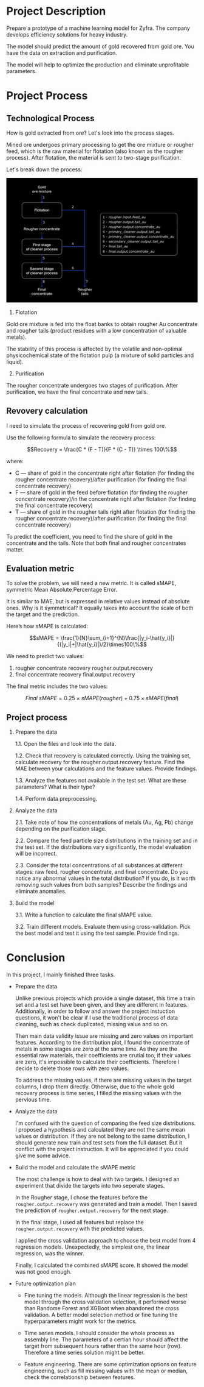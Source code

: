 # Project Description

Prepare a prototype of a machine learning model for Zyfra. The company develops efficiency solutions for heavy industry.

The model should predict the amount of gold recovered from gold ore. You have the data on extraction and purification.

The model will help to optimize the production and eliminate unprofitable parameters.

# Project Process

## Technological Process

How is gold extracted from ore? Let's look into the process stages.

Mined ore undergoes primary processing to get the ore mixture or rougher feed, which is the raw material for flotation (also known as the rougher process). After flotation, the material is sent to two-stage purification.

Let's break down the process:

![img](https://github.com/stemgene/TripleTen_projects/blob/main/datasets/project10_god_mix_process.jpg)

1. Flotation

Gold ore mixture is fed into the float banks to obtain rougher Au concentrate and rougher tails (product residues with a low concentration of valuable metals).

The stability of this process is affected by the volatile and non-optimal physicochemical state of the flotation pulp (a mixture of solid particles and liquid).

2. Purification

The rougher concentrate undergoes two stages of purification. After purification, we have the final concentrate and new tails.

## Revovery calculation

I need to simulate the process of recovering gold from gold ore.

Use the following formula to simulate the recovery process:

$$Recovery = \frac{C * (F - T)}{F * (C - T)} \times 100\%$$

where:
* C — share of gold in the concentrate right after flotation (for finding the rougher concentrate recovery)/after purification (for finding the final concentrate recovery)
* F — share of gold in the feed before flotation (for finding the rougher concentrate recovery)/in the concentrate right after flotation (for finding the final concentrate recovery)
* T — share of gold in the rougher tails right after flotation (for finding the rougher concentrate recovery)/after purification (for finding the final concentrate recovery)

To predict the coefficient, you need to find the share of gold in the concentrate and the tails. Note that both final and rougher concentrates matter.

## Evaluation metric

To solve the problem, we will need a new metric. It is called sMAPE, symmetric Mean Absolute Percentage Error.

It is similar to MAE, but is expressed in relative values instead of absolute ones. Why is it symmetrical? It equally takes into account the scale of both the target and the prediction.

Here’s how sMAPE is calculated:

$$sMAPE = \frac{1}{N}\sum_{i=1}^{N}\frac{|y_i-\hat{y_i}|}{(|y_i|+|\hat{y_i}|)/2}\times100\%$$


We need to predict two values:
1. rougher concentrate recovery rougher.output.recovery
2. final concentrate recovery final.output.recovery

The final metric includes the two values:

$$Final\ sMAPE=0.25 \times sMAPE(rougher) + 0.75 \times sMAPE(final)$$

## Project process

1. Prepare the data


    1.1. Open the files and look into the data.

    1.2. Check that recovery is calculated correctly. Using the training set, calculate recovery for the rougher.output.recovery feature. Find the MAE between your calculations and the feature values. Provide findings.

    1.3. Analyze the features not available in the test set. What are these parameters? What is their type?

    1.4. Perform data preprocessing.

2. Analyze the data

    2.1. Take note of how the concentrations of metals (Au, Ag, Pb) change depending on the purification stage.

    2.2. Compare the feed particle size distributions in the training set and in the test set. If the distributions vary significantly, the model evaluation will be incorrect.

    2.3. Consider the total concentrations of all substances at different stages: raw feed, rougher concentrate, and final concentrate. Do you notice any abnormal values in the total distribution? If you do, is it worth removing such values from both samples? Describe the findings and eliminate anomalies.

3. Build the model

    3.1. Write a function to calculate the final sMAPE value.

    3.2. Train different models. Evaluate them using cross-validation. Pick the best model and test it using the test sample. Provide findings.


# Conclusion
In this project, I mainly finished three tasks.

* Prepare the data

    Unlike previous projects which provide a single dataset, this time a train set and a test set have been given, and they are different in features. Additionally, in order to follow and answer the project instuction questions, it won't be clear if I use the traditional process of data cleaning, such as check duplicated, missing value and so on.
    
    Then main data validity issue are missing and zero values on important features. According to the distribution plot, I found the concentrate of metals in some stages are zero at the same time. As they are the essential raw materials, their coefficients are crutial too, if their values are zero, it's impossible to calculate their coefficients. Therefore I decide to delete those rows with zero values.
    
    To address the missing values, if there are missing values in the target columns, I drop them directly. Otherwise, due to the whole gold recovery process is time series, I filled the missing values with the pervious time.
    

* Analyze the data

    I'm confused with the question of comparing the feed size distributions. I proposed a hypothesis and calculated they are not the same mean values or distribution. If they are not belong to the same distribution, I should generate new train and test sets from the full dataset. But it conflict with the project instruction. It will be appreciated if you could give me some advice.
    

* Build the model and calculate the sMAPE metric

    The most challenge is how to deal with two targets. I designed an experiment that divide the targets into two seperate stages. 
    
    In the Rougher stage, I chose the features before the `rougher.output.recovery` was generated and train a model. Then I saved the prediction of `rougher.output.recovery` for the next stage. 
    
    In the final stage, I used all features but replace the `rougher.output.recovery` with the predicted values.
    
    I applied the cross validation approach to choose the best model from 4 regression models. Unexpectedly, the simplest one, the linear regression, was the winner.
    
    Finally, I calculated the combined sMAPE score. It showed the model was not good enough.
    

* Future optimization plan


    * Fine tuning the models. Although the linear regression is the best model through the cross validation selection, it performed worse than Randome Forest and XGBoot when abandoned the cross validation. A better model selection method or fine tuning the hyperparameters might work for the metrics.
    
    * Time series models. I should consider the whole process as assembly line. The parameters of a certian hour should affect the target from subsequent hours rather than the same hour (row). Therefore a time series solution might be better. 
    
    * Feature engineering. There are some optimization options on feature engineering, such as fill missing values with the mean or median, check the correlationship between features.